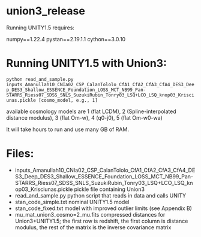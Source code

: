 # union3_release

Running UNITY1.5 requires:

numpy==1.22.4 pystan==2.19.1.1 cython==3.0.10

# Running UNITY1.5 with Union3:

```python read_and_sample.py inputs_Amanullah10_CNIa02_CSP_CalanTololo_CfA1_CfA2_CfA3_CfA4_DES3_Deep_DES3_Shallow_ESSENCE_Foundation_LOSS_MCT_NB99_Pan-STARRS_Riess07_SDSS_SNLS_SuzukiRubin_Tonry03_LSQ+LCO_LSQ_knop03_Krisciunas.pickle [cosmo_model, e.g., 1]```

available cosmology models are 1 (flat LCDM), 2 (Spline-interpolated distance modulus), 3 (flat Om-w), 4 (q0-j0), 5 (flat Om-w0-wa)

It will take hours to run and use many GB of RAM.

# Files:

* inputs_Amanullah10_CNIa02_CSP_CalanTololo_CfA1_CfA2_CfA3_CfA4_DES3_Deep_DES3_Shallow_ESSENCE_Foundation_LOSS_MCT_NB99_Pan-STARRS_Riess07_SDSS_SNLS_SuzukiRubin_Tonry03_LSQ+LCO_LSQ_knop03_Krisciunas.pickle pickle file containing Union3
* read_and_sample.py python script that reads in data and calls UNITY
* stan_code_simple.txt nominal UNITY1.5 model
* stan_code_fixed.txt model with improved outlier limits (see Appendix B)
* mu_mat_union3_cosmo=2_mu.fits compressed distances for Union3+UNITY1.5; the first row is redshift, the first column is distance modulus, the rest of the matrix is the inverse covariance matrix
